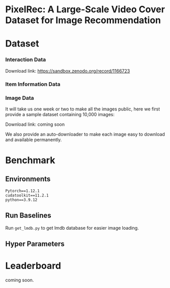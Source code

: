 # PixelRec: A Large-Scale Video Cover Dataset for Image Recommendation


# Dataset
### Interaction Data
Download link: https://sandbox.zenodo.org/record/1166723

### Item Information Data

### Image Data
It will take us one week or two to make all the images public, here we first provide a sample dataset containing 10,000 images:

Download link: coming soon

We also provide an auto-downloader to make each image easy to download and available permanently. 

# Benchmark
## Environments
```
Pytorch==1.12.1
cudatoolkit==11.2.1
python==3.9.12
```
## Run Baselines

Run `get_lmdb.py` to get lmdb database for easier image loading. 

## Hyper Parameters


# Leaderboard
coming soon.
